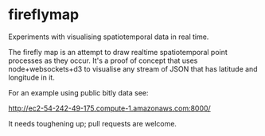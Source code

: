 fireflymap
==========

Experiments with visualising spatiotemporal data in real time.

The firefly map is an attempt to draw realtime spatiotemporal point processes as they occur. It's a proof of concept that uses node+websockets+d3 to visualise any stream of JSON that has latitude and longitude in it.

For an example using public bitly data see:

  http://ec2-54-242-49-175.compute-1.amazonaws.com:8000/

It needs toughening up; pull requests are welcome.
